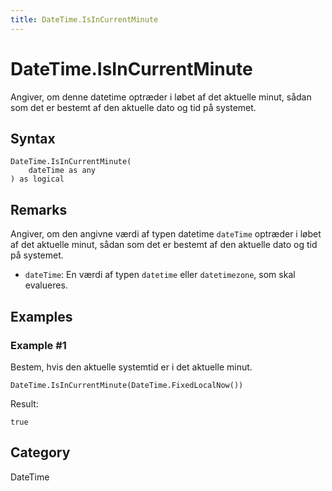 ```yaml
---
title: DateTime.IsInCurrentMinute
---
```


# DateTime.IsInCurrentMinute


Angiver, om denne datetime optræder i løbet af det aktuelle minut, sådan som det er bestemt af den aktuelle dato og tid på systemet.


## Syntax

```powerquery
DateTime.IsInCurrentMinute(
    dateTime as any
) as logical
```


## Remarks

Angiver, om den angivne værdi af typen datetime <code>dateTime</code> optræder i løbet af det aktuelle minut, sådan som det er bestemt af den aktuelle dato og tid på systemet.      <ul>      <li><code>dateTime</code>: En værdi af typen <code>datetime</code> eller <code>datetimezone</code>, som skal evalueres.</li>      </ul>


## Examples

### Example #1 
Bestem, hvis den aktuelle systemtid er i det aktuelle minut.
```powerquery
DateTime.IsInCurrentMinute(DateTime.FixedLocalNow())
```

Result: 
```powerquery
true
```




## Category
DateTime
